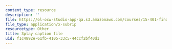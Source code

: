 ```yaml
---
content_type: resource
description: ''
file: https://ol-ocw-studio-app-qa.s3.amazonaws.com/courses/15-401-finance-theory-i-fall-2008/f1c4892e61fb410533c544ccf2bf40d1_i_pLF9J3QPE.srt
file_type: application/x-subrip
resourcetype: Other
title: 3play caption file
uid: f1c4892e-61fb-4105-33c5-44ccf2bf40d1
---
```

